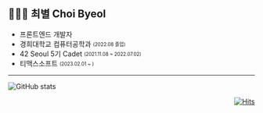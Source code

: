 ## 👩🏻‍💻 최별  Choi Byeol
- 프론트엔드 개발자
- 경희대학교 컴퓨터공학과 <sub><sup>(2022.08 졸업)</sup></sub>
- 42 Seoul 5기 Cadet <sub><sup>(2021.11.08 ~ 2022.07.02)</sup></sub>
- 티맥스소프트 <sub><sup>(2023.02.01 ~ )</sup></sub>

---

![GitHub stats](https://github-readme-stats.vercel.app/api?username=choibyeol&show_icons=true&count_private=true)
<br>

<div align="right"
     
[![Hits](https://hits.seeyoufarm.com/api/count/incr/badge.svg?url=https%3A%2F%2Fgithub.com%2Fchoibyeol&count_bg=%2379C83D&title_bg=%23555555&icon=&icon_color=%23E7E7E7&title=hits&edge_flat=false)](https://hits.seeyoufarm.com)

</div>
